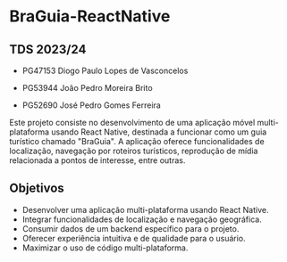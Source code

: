 # BraGuia-ReactNative

## TDS 2023/24

- PG47153 Diogo Paulo Lopes de Vasconcelos 

- PG53944 João Pedro Moreira Brito 

- PG52690 José Pedro Gomes Ferreira


Este projeto consiste no desenvolvimento de uma aplicação móvel multi-plataforma usando React Native, destinada a funcionar como um guia turístico chamado "BraGuia". A aplicação oferece funcionalidades de localização, navegação por roteiros turísticos, reprodução de mídia relacionada a pontos de interesse, entre outras.

## Objetivos
- Desenvolver uma aplicação multi-plataforma usando React Native.
- Integrar funcionalidades de localização e navegação geográfica.
- Consumir dados de um backend específico para o projeto.
- Oferecer experiência intuitiva e de qualidade para o usuário.
- Maximizar o uso de código multi-plataforma.
